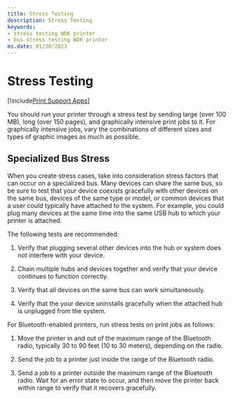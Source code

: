 ```yaml
---
title: Stress Testing
description: Stress Testing
keywords:
- stress testing WDK printer
- bus stress testing WDK printer
ms.date: 01/30/2023
---
```


# Stress Testing

[!include[Print Support Apps](../includes/print-support-apps.md)]

You should run your printer through a stress test by sending large (over 100 MB), long (over 150 pages), and graphically intensive print jobs to it. For graphically intensive jobs, vary the combinations of different sizes and types of graphic images as much as possible.

## Specialized Bus Stress

When you create stress cases, take into consideration stress factors that can occur on a specialized bus. Many devices can share the same bus, so be sure to test that your device coexists gracefully with other devices on the same bus, devices of the same type or model, or common devices that a user could typically have attached to the system. For example, you could plug many devices at the same time into the same USB hub to which your printer is attached.

The following tests are recommended:

1. Verify that plugging several other devices into the hub or system does not interfere with your device.

1. Chain multiple hubs and devices together and verify that your device continues to function correctly.

1. Verify that all devices on the same bus can work simultaneously.

1. Verify that the your device uninstalls gracefully when the attached hub is unplugged from the system.

For Bluetooth-enabled printers, run stress tests on print jobs as follows:

1. Move the printer in and out of the maximum range of the Bluetooth radio, typically 30 to 90 feet (10 to 30 meters), depending on the radio.

1. Send the job to a printer just inside the range of the Bluetooth radio.

1. Send a job to a printer outside the maximum range of the Bluetooth radio. Wait for an error state to occur, and then move the printer back within range to verify that it recovers gracefully.
